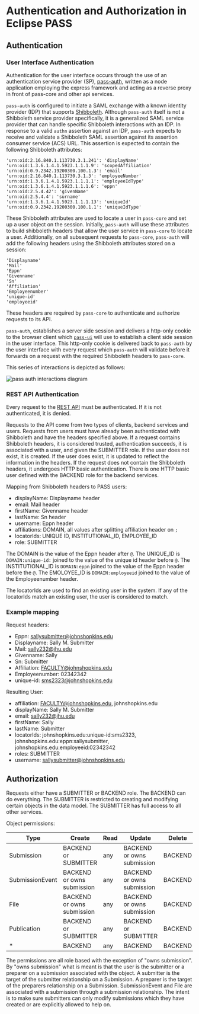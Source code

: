 # Authentication and Authorization in Eclipse PASS

## Authentication

### User Interface Authentication

Authentication for the user interface occurs through the use of an authentication service provider (SP), [pass-auth](https://github.com/eclipse-pass/pass-auth), written as a node application employing the express framework and acting as a reverse proxy in front of pass-core and other api services.

`pass-auth` is configured to initiate a SAML exchange with a known identity provider (IDP) that supports [Shibboleth](https://shibboleth.atlassian.net/wiki/spaces/CONCEPT/overview). Although `pass-auth` itself is not a Shibboleth service provider specifically, it is a generalized SAML service provider that can handle specific Shibboleth interactions with an IDP. In response to a valid `authn` assertion against an IDP, `pass-auth` expects to receive and validate a Shibboleth SAML assertion against its assertion consumer service (ACS) URL. This assertion is expected to contain the following Shibboleth attributes:

```
'urn:oid:2.16.840.1.113730.3.1.241': 'displayName'
'urn:oid:1.3.6.1.4.1.5923.1.1.1.9': 'scopedAffiliation'
'urn:oid:0.9.2342.19200300.100.1.3': 'email'
'urn:oid:2.16.840.1.113730.3.1.3': 'employeeNumber'
'urn:oid:1.3.6.1.4.1.5923.1.1.1.1': 'employeeIdType'
'urn:oid:1.3.6.1.4.1.5923.1.1.1.6': 'eppn'
'urn:oid:2.5.4.42': 'givenName'
'urn:oid:2.5.4.4': 'surname'
'urn:oid:1.3.6.1.4.1.5923.1.1.1.13': 'uniqueId'
'urn:oid:0.9.2342.19200300.100.1.1': 'uniqueIdType'
```

These Shibboleth attributes are used to locate a user in `pass-core` and set up a user object on the session. Initially, `pass-auth` will use these attributes to build shibboleth headers that allow the user service in `pass-core` to locate a user. Additionally, on all subsequent requests to `pass-core`, `pass-auth` will add the following headers using the Shibboleth attributes stored on a session:

```
'Displayname'
'Mail'
'Eppn'
'Givenname'
'Sn'
'Affiliation'
'Employeenumber'
'unique-id'
'employeeid'
```

These headers are required by `pass-core` to authenticate and authorize requests to its API.

`pass-auth`, establishes a server side session and delivers a http-only cookie to the browser client which [`pass-ui`](https://github.com/eclipse-pass/pass-ui/) will use to establish a client side session in the user interface. This http-only cookie is delivered back to `pass-auth` by the user interface with every request which `pass-auth` will validate before it forwards on a request with the required Shibboleth headers to `pass-core`. 

This series of interactions is depicted as follows:

![pass auth interactions diagram](https://user-images.githubusercontent.com/6305935/234353077-519a6987-96bc-44df-80e1-ee06920bcb40.png)

### REST API Authentication

Every request to the [REST API](https://github.com/eclipse-pass/pass-core) must be authenticated. If it is not authenticated, it is denied.

Requests to the API come from two types of clients, backend services and users. Requests from users must have already been authenticated with Shibboleth and have the headers specified above. If a request contains Shibboleth headers, it is considered trusted, authentication succeeds, it is associated with a user, and given the SUBMITTER role. If the user does not exist, it is created. If the user does exist, it is updated to reflect the information in the headers. If the request does not contain the Shibboleth headers, it undergoes HTTP basic authentication. There is one HTTP basic user defined with the BACKEND role for the backend services.

Mapping from Shibboleth headers to PASS users:
  * displayName: Displayname header
  * email: Mail header
  * firstName: Givenname header
  * lastName: Sn header
  * username: Eppn header
  * affiliations:  DOMAIN, all values after splitting affiliation header on `;`
  * locatorIds: UNIQUE ID, INSTITUTIONAL_ID, EMPLOYEE_ID
  * role: SUBMITTER

The DOMAIN is the value of the Eppn header after `@`.
The UNIQUE_ID is `DOMAIN:unique-id:` joined to the value of the unique id header before `@`.
The INSTITUTIONAL_ID is `DOMAIN:eppn` joined to the value of the Eppn header before the `@`.
The EMOLOYEE_ID is `DOMAIN:employeeid` joined to the value of the Employeenumber header.

The locatorIds are used to find an existing user in the system. If any of the locatorIds match an existing user, the user is considered to match.

### Example mapping

Request headers:
  * Eppn: sallysubmitter@johnshopkins.edu
  * Displayname: Sally M. Submitter
  * Mail: sally232@jhu.edu
  * Givenname: Sally
  * Sn: Submitter
  * Affiliation: FACULTY@johnshopkins.edu
  * Employeenumber: 02342342
  * unique-id: sms2323@johnshopkins.edu

Resulting User:
  * affiliation: FACULTY@johnshopkins.edu, johnshopkins.edu
  * displayName: Sally M. Submitter
  * email: sally232@jhu.edu
  * firstName: Sally
  * lastName: Submitter
  * locatorIds: johnshopkins.edu:unique-id:sms2323, johnshopkins.edu:eppn:sallysubmitter, johnshopkins.edu:employeeid:02342342
  * roles: SUBMITTER
  * username: sallysubmitter@johnshopkins.edu

## Authorization

Requests either have a SUBMITTER or BACKEND role. The BACKEND can do everything.
The SUBMITTER is restricted to creating and modifying certain objects in the data model.
The SUBMITTER has full access to all other services.

Object permissions:

| Type    | Create  | Read | Update  | Delete  |
| ------- | ------- | ---- | ------- | ------- |
| Submission | BACKEND or SUBMITTER | any | BACKEND or owns submission | BACKEND |
| SubmissionEvent | BACKEND or owns submission | any | BACKEND or owns submission | BACKEND |
| File | BACKEND or owns submission | any | BACKEND  or owns submission | BACKEND |
| Publication | BACKEND or SUBMITTER | any | BACKEND or SUBMITTER | BACKEND |
| *       | BACKEND | any  | BACKEND | BACKEND |

The permissions are all role based with the exception of "owns submission". By "owns submission" what is meant is that the user is the submitter or a preparer on a submission associated with the object. A submitter is the target of the submitter relationship on a Submission. A preparer is the target of the preparers relationship on a Submission. SubmissionEvent and File are associated with a submission through a submission relationship. The intent is to make sure submitters can only modify submissions which they have created or are explicitly allowed to help on.
